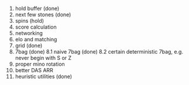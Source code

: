 1. hold buffer (done)
2. next few stones (done)
3. spins (hold)
4. score calculation
5. networking
6. elo and matching
7. grid (done)
8. 7bag (done)
8.1 naive 7bag (done)
8.2 certain deterministic 7bag, e.g. never begin with S or Z
9. proper mino rotation
10. better DAS ARR
11. heuristic utilities (done)
